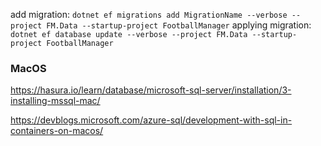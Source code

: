 add migration: ```dotnet ef migrations add MigrationName --verbose --project FM.Data --startup-project FootballManager```
applying migration: ```dotnet ef database update --verbose --project FM.Data --startup-project FootballManager```

### MacOS

https://hasura.io/learn/database/microsoft-sql-server/installation/3-installing-mssql-mac/

https://devblogs.microsoft.com/azure-sql/development-with-sql-in-containers-on-macos/